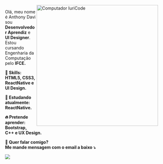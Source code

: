 <img src="https://raw.githubusercontent.com/MicaelliMedeiros/micaellimedeiros/master/image/computer-illustration.png" min-width="400px" max-width="400px" width="400px" align="right" alt="Computador IuriCode">

<p align="left">
  Olá, meu nome é Anthony Davi sou <strong>Desenvolvedor Aprendiz</strong> e <strong>UI Designer</strong>.<br>
  Estou cursando Engenharia da Computação pelo <strong>IFCE<strong>.
</p>

<p align="left">
  🚀 Skills: <strong>HTML5, CSS3, ReactNative e UI Design.</strong>
</p>

<p align="left">
  🌈 Estudando atualmente: <strong>ReactNative.</strong>
</p>

<p align="left">
  🔥 Pretende aprender: <strong>Bootstrap, C++ e UX Design.</strong>
</p>

<p align="left">
💌  Quer falar comigo?<br>
  Me mande mensagem com o email a baixo ⤵️
</p>

<p align="left">
<a href="mailto:ant.davi07@gmail.com" alt="Gmail">
<img src="https://img.shields.io/badge/-ant.davi07@gmail.com-e34c41?style=flat-square&labelColor=e34c41&logo=gmail&logoColor=white&link=ant.davi07@gmail.com" /></a>
  
</p>
 
